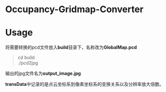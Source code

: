 # Occupancy-Gridmap-Converter

# Usage

将需要转换的pcd文件放入**build**目录下，名称改为**GlobalMap.pcd**
>cd build  
./pcd2jpg

输出的jpg文件名为**output_image.jpg**

**transData**中记录的是点云坐标系到像素坐标系的变换关系以及分辨率放大倍数。



